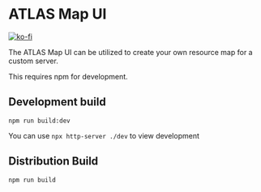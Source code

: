 # ATLAS Map UI
[![ko-fi](https://ko-fi.com/img/githubbutton_sm.svg)](https://ko-fi.com/O5O33VK5S)

The ATLAS Map UI can be utilized to create your own resource map for a custom server.

This requires npm for development.

## Development build
```
npm run build:dev
```

You can use `npx http-server ./dev` to view development 

## Distribution Build
```
npm run build
```